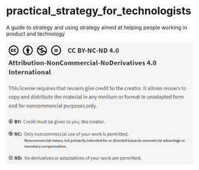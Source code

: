 # practical_strategy_for_technologists
A guide to strategy and using strategy aimed at helping people working in product and technology

<img src="images/LICENSE.png" ALT="CC BY-NC-ND 4.0 Attribution-NonCommercial-NoDerivatives 4.0 International">
